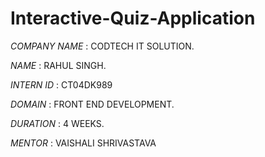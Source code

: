 # Interactive-Quiz-Application

*COMPANY NAME* :  CODTECH IT SOLUTION.

*NAME* : RAHUL SINGH.

*INTERN ID* : CT04DK989

*DOMAIN* : FRONT END DEVELOPMENT.

*DURATION* : 4 WEEKS.

*MENTOR* : VAISHALI SHRIVASTAVA
